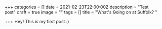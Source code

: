 +++
categories = []
date = 2021-02-23T22:00:00Z
description = "Test post"
draft = true
image = ""
tags = []
title = "What's Going on at Suffolk? "

+++
Hey! This is my first post :) 